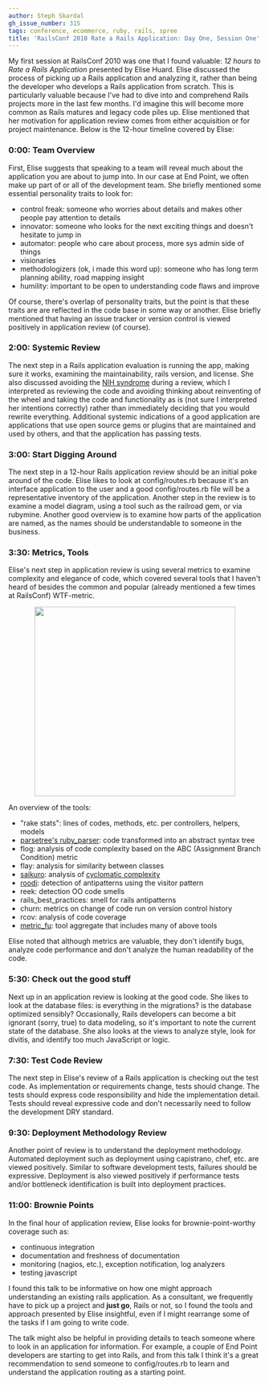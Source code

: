 ```yaml
---
author: Steph Skardal
gh_issue_number: 315
tags: conference, ecommerce, ruby, rails, spree
title: 'RailsConf 2010 Rate a Rails Application: Day One, Session One'
---
```


My first session at RailsConf 2010 was one that I found valuable: *12 hours to Rate a Rails Application* presented by Elise Huard. Elise discussed the process of picking up a Rails application and analyzing it, rather than being the developer who develops a Rails application from scratch. This is particularly valuable because I've had to dive into and comprehend Rails projects more in the last few months. I'd imagine this will become more common as Rails matures and legacy code piles up. Elise mentioned that her motivation for application review comes from either acquisition or for project maintenance. Below is the 12-hour timeline covered by Elise:

### 0:00: Team Overview

First, Elise suggests that speaking to a team will reveal much about the application you are about to jump into. In our case at End Point, we often make up part of or all of the development team. She briefly mentioned some essential personality traits to look for:

- control freak: someone who worries about details and makes other people pay attention to details
- innovator: someone who looks for the next exciting things and doesn't hesitate to jump in
- automator: people who care about process, more sys admin side of things
- visionaries
- methodologizers (ok, i made this word up): someone who has long term planning ability, road mapping insight
- humility: important to be open to understanding code flaws and improve

Of course, there's overlap of personality traits, but the point is that these traits are are reflected in the code base in some way or another. Elise briefly mentioned that having an issue tracker or version control is viewed positively in application review (of course).

### 2:00: Systemic Review

The next step in a Rails application evaluation is running the app, making sure it works, examining the maintainability, rails version, and license. She also discussed avoiding the [NIH syndrome](http://en.wikipedia.org/wiki/Not_Invented_Here) during a review, which I interpreted as reviewing the code and avoiding thinking about reinventing of the wheel and taking the code and functionality as is (not sure I interpreted her intentions correctly) rather than immediately deciding that you would rewrite everything. Additional systemic indications of a good application are applications that use open source gems or plugins that are maintained and used by others, and that the application has passing tests.

### 3:00: Start Digging Around

The next step in a 12-hour Rails application review should be an initial poke around of the code. Elise likes to look at config/routes.rb because it's an interface application to the user and a good config/routes.rb file will be a representative inventory of the application. Another step in the review is to examine a model diagram, using a tool such as the railroad gem, or via rubymine. Another good overview is to examine how parts of the application are named, as the names should be understandable to someone in the business.

### 3:30: Metrics, Tools

Elise's next step in application review is using several metrics to examine complexity and elegance of code, which covered several tools that I haven't heard of besides the common and popular (already mentioned a few times at RailsConf) WTF-metric.

<a href="/blog/2010/06/08/railsconf-2010-review-rails-application/image-0-big.jpeg" onblur="try {parent.deselectBloggerImageGracefully();} catch(e) {}"><img alt="" border="0" id="BLOGGER_PHOTO_ID_5480491211053307922" src="/blog/2010/06/08/railsconf-2010-review-rails-application/image-0.jpeg" style="display:block; margin:0px auto 10px; text-align:center;cursor:pointer; cursor:hand;width: 400px; height: 377px;"/></a>

An overview of the tools:

- "rake stats": lines of codes, methods, etc. per controllers, helpers, models
- [parsetree's ruby_parser](http://parsetree.rubyforge.org/ruby_parser/): code transformed into an abstract syntax tree
- flog: analysis of code complexity based on the ABC (Assignment Branch Condition) metric
- flay: analysis for similarity between classes
- [saikuro](http://saikuro.rubyforge.org/): analysis of [cyclomatic complexity](http://en.wikipedia.org/wiki/Cyclomatic_complexity)
- [roodi](http://roodi.rubyforge.org/): detection of antipatterns using the visitor pattern
- reek: detection OO code smells
- rails_best_practices: smell for rails antipatterns
- churn: metrics on change of code run on version control history
- rcov: analysis of code coverage
- [metric_fu](http://metric-fu.rubyforge.org/): tool aggregate that includes many of above tools

Elise noted that although metrics are valuable, they don't identify bugs, analyze code performance and don't analyze the human readability of the code.

### 5:30: Check out the good stuff

Next up in an application review is looking at the good code. She likes to look at the database files: is everything in the migrations? is the database optimized sensibly? Occasionally, Rails developers can become a bit ignorant (sorry, true) to data modeling, so it's important to note the current state of the database. She also looks at the views to analyze style, look for divitis, and identify too much JavaScript or logic.

### 7:30: Test Code Review

The next step in Elise's review of a Rails application is checking out the test code. As implementation or requirements change, tests should change. The tests should express code responsibility and hide the implementation detail. Tests should reveal expressive code and don't necessarily need to follow the development DRY standard.

### 9:30: Deployment Methodology Review

Another point of review is to understand the deployment methodology. Automated deployment such as deployment using capistrano, chef, etc. are viewed positively. Similar to software development tests, failures should be expressive. Deployment is also viewed positively if performance tests and/or bottleneck identification is built into deployment practices.

### 11:00: Brownie Points

In the final hour of application review, Elise looks for brownie-point-worthy coverage such as:

- continuous integration
- documentation and freshness of documentation
- monitoring (nagios, etc.), exception notification, log analyzers
- testing javascript

I found this talk to be informative on how one might approach understanding an existing rails application. As a consultant, we frequently have to pick up a project and **just go**, Rails or not, so I found the tools and approach presented by Elise insightful, even if I might rearrange some of the tasks if I am going to write code.

The talk might also be helpful in providing details to teach someone where to look in an application for information. For example, a couple of End Point developers are starting to get into Rails, and from this talk I think it's a great recommendation to send someone to config/routes.rb to learn and understand the application routing as a starting point.
